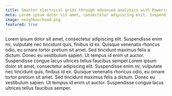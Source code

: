 ```yaml
---
title: Smarter electrical grids through advanced analytics with Powercor
meta: Lorem ipsum dolor sit amet, consectetur adipiscing elit. Suspendisse enim mi, vulputate nec tincidunt quis, finibus id ex. Quisque venenatis rhoncus odio, eu ornare tortor pretium sit amet. Sed tincidunt maximus felis a dictum. Donec eu vestibulum sapien. Ut tempus id enim ut auctor. Suspendisse congue lacus ultrices tellus faucibus semper.
image: neighbourhood.png
featured: true
---
```

Lorem ipsum dolor sit amet, consectetur adipiscing elit. Suspendisse enim mi, vulputate nec tincidunt quis, finibus id ex. Quisque venenatis rhoncus odio, eu ornare tortor pretium sit amet. Sed tincidunt maximus felis a dictum. Donec eu vestibulum sapien. Ut tempus id enim ut auctor. Suspendisse congue lacus ultrices tellus faucibus semper.Lorem ipsum dolor sit amet, consectetur adipiscing elit. Suspendisse enim mi, vulputate nec tincidunt quis, finibus id ex. Quisque venenatis rhoncus odio, eu ornare tortor pretium sit amet. Sed tincidunt maximus felis a dictum. Donec eu vestibulum sapien. Ut tempus id enim ut auctor. Suspendisse congue lacus ultrices tellus faucibus semper.
